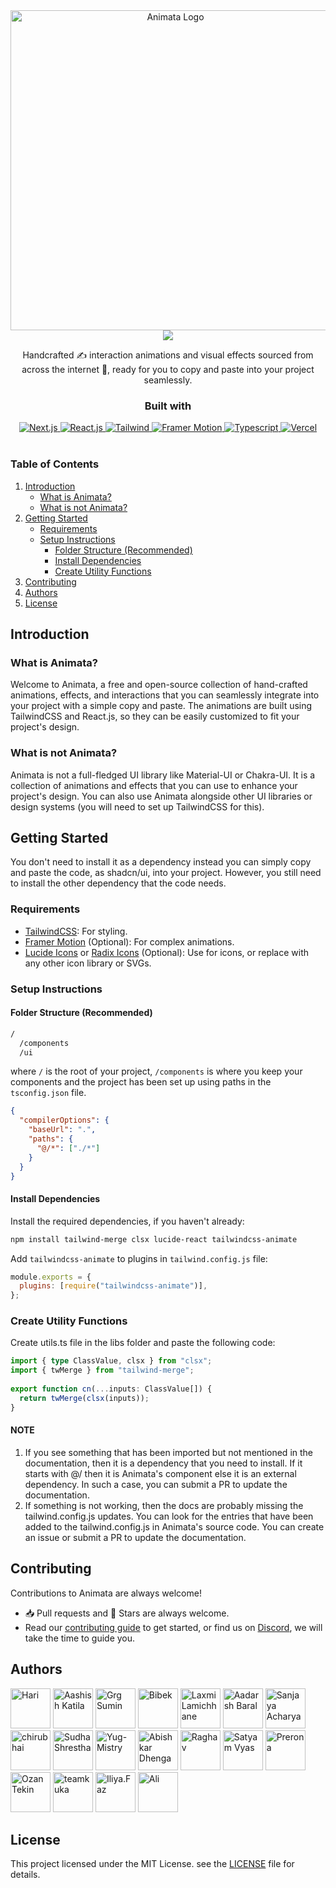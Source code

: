 <section id="logo" align="center">
  <a href="https://animata.design/">
    <picture>
        <source media="(prefers-color-scheme: dark)" srcset="https://github.com/user-attachments/assets/8d3da830-d1b0-4327-8695-edcea3534743">
        <source media="(prefers-color-scheme: light)" srcset="https://github.com/user-attachments/assets/44be7a44-2e1f-4b90-a238-5cd10a376748">
        <img alt="Animata Logo" src="https://user-images.githubusercontent.com/25423296/163456779-a8556205-d0a5-45e2-ac17-42d089e3c3f8.png" width="512">
    </picture>
  </a>
  <section>
    <a href="https://discord.gg/STYEh3UW">
      <img src="https://img.shields.io/badge/discord-join-7289DA.svg?logo=discord&longCache=true&style=flat" />
    </a>
  </section>
  <p>Handcrafted ✍️ interaction animations and visual effects sourced from across the internet 🛜, ready for you to copy and paste into your project seamlessly.</p>
  <section id="padges" margin="50">
    <h3>Built with</h3>
    <a href="https://nextjs.org/?ref=animata.design">
      <img alt="Next.js" src="https://img.shields.io/badge/Next.js-000?logo=nextdotjs&logoColor=fff&style=for-the-badge"/>
    </a>
    <a href="https://reactjs.org/?ref=animata.design">
      <img alt="React.js" src="https://img.shields.io/badge/React-20232A?style=for-the-badge&logo=react&logoColor=61DAFB"/>
    </a>
    <a href="https://tailwindcss.com/?ref=animata.design">
      <img alt="Tailwind" src="https://img.shields.io/badge/Tailwind_CSS-0b1120?style=for-the-badge&logo=tailwind-css&logoColor=38bdf8"/>
    </a>
    <a href="https://www.framer.com/motion/?ref=animata.design">
      <img alt="Framer Motion" src="https://img.shields.io/badge/Framer-1a1a1a?style=for-the-badge&logo=framer&logoColor=white"/>
    </a>
    <a href="https://www.typescriptlang.org/?ref=animata.design">
      <img alt="Typescript" src="https://img.shields.io/badge/TypeScript-007ACC?style=for-the-badge&logo=typescript&logoColor=white"/>
    </a>
    <a href="https://vercel.com/?ref=animata.design">
      <img alt="Vercel" src="https://img.shields.io/badge/Vercel-000000?style=for-the-badge&logo=vercel&logoColor=white"/>
    </a>
  </section>
</section>
<br>

### Table of Contents
1. [Introduction](#introduction)
   - [What is Animata?](#what-is-animata)
   - [What is not Animata?](#what-is-not-animata)
2. [Getting Started](#getting-started)
   - [Requirements](#requirements)
   - [Setup Instructions](#setup-instructions)
     - [Folder Structure (Recommended)](#folder-structure-recommended)
     - [Install Dependencies](#install-dependencies)
     - [Create Utility Functions](#create-utility-functions)
3. [Contributing](#contributing)
4. [Authors](#authors)
5. [License](#license)
   
## Introduction

### What is Animata?
Welcome to Animata, a free and open-source collection of hand-crafted animations, effects, and interactions that you can seamlessly integrate into your project with a simple copy and paste. The animations are built using TailwindCSS and React.js, so they can be easily customized to fit your project's design.

### What is not Animata?
Animata is not a full-fledged UI library like Material-UI or Chakra-UI. It is a collection of animations and effects that you can use to enhance your project's design. You can also use Animata alongside other UI libraries or design systems (you will need to set up TailwindCSS for this).

## Getting Started
You don't need to install it as a dependency instead you can simply copy and paste the code, as shadcn/ui, into your project. However, you still need to install the other dependency that the code needs.

### Requirements
- [TailwindCSS](https://tailwindcss.com/docs/installation): For styling.
- [Framer Motion](https://www.framer.com/motion/) (Optional): For complex animations.
- [Lucide Icons](https://lucide.dev/) or [Radix Icons](https://www.radix-ui.com/icons) (Optional): Use for icons, or replace with any other icon library or SVGs.

### Setup Instructions
#### Folder Structure (Recommended)

```bash
/
  /components
  /ui
```

where `/` is the root of your project, `/components` is where you keep your components and the project has been set up using paths in the `tsconfig.json` file.

```json
{
  "compilerOptions": {
    "baseUrl": ".",
    "paths": {
      "@/*": ["./*"]
    }
  }
}
```
#### Install Dependencies
Install the required dependencies, if you haven't already:

```sh
npm install tailwind-merge clsx lucide-react tailwindcss-animate
```

Add `tailwindcss-animate` to plugins in `tailwind.config.js` file:

```js
module.exports = {
  plugins: [require("tailwindcss-animate")],
};
```

### Create Utility Functions
Create utils.ts file in the libs folder and paste the following code:

```ts
import { type ClassValue, clsx } from "clsx";
import { twMerge } from "tailwind-merge";
 
export function cn(...inputs: ClassValue[]) {
  return twMerge(clsx(inputs));
}
```

#### NOTE
1. If you see something that has been imported but not mentioned in the documentation, then it is a dependency that you need to install. If it starts with @/ then it is Animata's component else it is an external dependency. In such a case, you can submit a PR to update the documentation.
2. If something is not working, then the docs are probably missing the tailwind.config.js updates. You can look for the entries that have been added to the tailwind.config.js in Animata's source code. You can create an issue or submit a PR to update the documentation.

## Contributing

Contributions to Animata are always welcome!

- 📥 Pull requests and 🌟 Stars are always welcome.
- Read our [contributing guide](https://animata.design/docs/contributing) to get started,
  or find us on [Discord](https://discord.gg/STYEh3UW), we will take the time to guide you.

## Authors

<section id="#Authors"
  <a href="https://github.com/hari"><img alt="Hari" src="https://github.com/user-attachments/assets/d74cd9ea-be3c-4ab8-8611-ecd55c9a2e9a" width="64"/></a>
  <a href="https://github.com/AashishKatila"><img alt="Aashish Katila" src="https://github.com/user-attachments/assets/e7283234-932c-4e22-80c5-b043267e0190" width="64"/></a>
  <a href="https://github.com/GrgSumin"><img alt="Grg Sumin" src="https://github.com/user-attachments/assets/cf16eef7-964e-4891-a7d1-e9b300d2f22a" width="64"/></a>
  <a href="https://github.com/morphhyy"><img alt="Bibek" src="https://github.com/user-attachments/assets/dfa2e4e2-5e5d-4911-b359-dc7d7ed9d910" width="64"/></a>
  <a href="https://github.com/llaxmi"><img alt="Laxmi Lamichhane" src="https://github.com/user-attachments/assets/5bf4271b-dc72-4a93-9a30-ea11f69b9027" width="64"/></a>
  <a href="https://github.com/AadarshBaral"><img alt="Aadarsh Baral" src="https://github.com/user-attachments/assets/ef1a6751-5807-45d9-803a-e10d983133b9" width="64"/></a>
  <a href="https://github.com/acharya-sanjaya"><img alt="Sanjaya Acharya" src="https://github.com/user-attachments/assets/5bf55021-7237-4482-a5d2-2e37146d6194" width="64"/></a>
  <a href="https://github.com/chiranjibi10"><img alt="chirubhai" src="https://github.com/user-attachments/assets/e4c455eb-ee7d-4b99-8e19-2813d8fbb70c" width="64"/></a>
  <a href="https://github.com/sudhashrestha"><img alt="Sudha Shrestha" src="https://github.com/user-attachments/assets/92207607-483b-4e06-8df0-0356cb8456df" width="64"/></a>
  <a href="https://github.com/Yug-Mistry"><img alt="Yug-Mistry" src="https://github.com/user-attachments/assets/53ebd4e7-f273-41b0-8589-c7a8adb837a9" width="64"/></a>
  <a href="https://github.com/Abishkardhenga"><img alt="Abishkar Dhenga" src="https://github.com/user-attachments/assets/0b06bc6d-ee69-4a9f-a2f3-ea5e726172e8" width="64"/></a>
  <a href="https://github.com/raghav3615"><img alt="Raghav" src="https://github.com/user-attachments/assets/f6c0592e-57cf-42af-8088-08890ede90a8" width="64"/></a>
  <a href="https://github.com/SatyamVyas04"><img alt="Satyam Vyas" src="https://github.com/user-attachments/assets/48036bbb-35e7-4ddd-89c5-46c79739b73e" width="64"/></a>
  <a href="https://github.com/preronagit"><img alt="Prerona" src="https://github.com/user-attachments/assets/23a916b7-5d37-47ce-a460-5a61d2eea625" width="64"/></a>
  <a href="https://github.com/ozantekin"><img alt="Ozan Tekin" src="https://github.com/user-attachments/assets/eeeb3a3c-4aee-419f-a8c5-9c8523042074" width="64"/></a>
  <a href="https://github.com/teamkuka"><img alt="teamkuka" src="https://github.com/user-attachments/assets/a288bf3e-11cd-464a-86f7-4af050f23476" width="64"/></a>
  <a href="https://github.com/Humboorgir"><img alt="Iliya.Faz" src="https://github.com/user-attachments/assets/9d5bb095-13a9-4c3e-8416-194ab39e717d" width="64"/></a>
  <a href="https://github.com/DoffuXx"><img alt="Ali" src="https://github.com/user-attachments/assets/8ffcc532-40bb-466f-8e61-32321ad00844" width="64"/></a>
</section>

## License

This project licensed under the MIT License. see the [LICENSE](https://github.com/codse/animata/blob/main/LICENSE.md) file for details.
